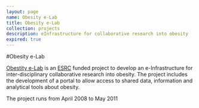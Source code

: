 ```yaml
---
layout: page
name: Obesity e-Lab
title: Obesity e-Lab
collection: projects
description: eInfrastructure for collaborative research into obesity
expired: true
---
```


#Obesity e-Lab

[Obestity e-Lab](http://www.researchcatalogue.esrc.ac.uk/grants/RES-149-25-1076/read) is an [ESRC](http://www.esrc.ac.uk/) funded project to develop an e-Infrastructure for inter-disciplinary collaborative research into obesity.
The project includes the development of a portal to allow access to shared data, information and analytical tools about obesity.


The project runs from April 2008 to May 2011